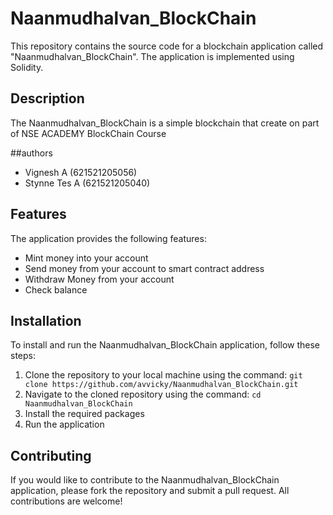 # Naanmudhalvan_BlockChain

This repository contains the source code for a blockchain application called "Naanmudhalvan_BlockChain". The application is implemented using Solidity.

## Description

The Naanmudhalvan_BlockChain is a simple blockchain that create on part of NSE ACADEMY BlockChain Course

##authors
- Vignesh A (621521205056)
- Stynne Tes A (621521205040)

## Features

The application provides the following features:

- Mint money into your account
- Send money from your account to smart contract address 
- Withdraw Money from your account
- Check balance

## Installation

To install and run the Naanmudhalvan_BlockChain application, follow these steps:

1. Clone the repository to your local machine using the command: `git clone https://github.com/avvicky/Naanmudhalvan_BlockChain.git`
2. Navigate to the cloned repository using the command: `cd Naanmudhalvan_BlockChain`
3. Install the required packages
4. Run the application

## Contributing

If you would like to contribute to the Naanmudhalvan_BlockChain application, please fork the repository and submit a pull request. All contributions are welcome!

